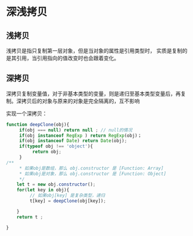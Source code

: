 # 深浅拷贝

## 浅拷贝

浅拷贝是指只复制第一层对象，但是当对象的属性是引用类型时， 实质是复制的是其引用，当引用指向的值改变时也会跟着变化。

## 深拷贝

深拷贝复制变量值，对于非基本类型的变量，则是递归至基本类型变量后，再复制。深拷贝后的对象与原来的对象是完全隔离的，互不影响

实现一个深拷贝：

```js
function deepClone(obj){
     if(obj === null) return null ; // null的情况
     if(obj instanceof RegExp ) return RegExp(obj)；
     if(obj instanceof Date) return Date(obj);
     if(typeof obj !== 'object'){
          return obj;
     }
/**
     * 如果obj是数组，那么 obj.constructor 是 [Function: Array]
     * 如果obj是对象，那么 obj.constructor 是 [Function: Object]
     */
    let t = new obj.constructor();
    for(let key in obj){
         // 如果obj[key] 是复杂类型，递归
         t[key] = deepClone(obj[key]);

    }
    return t ;

}

```
